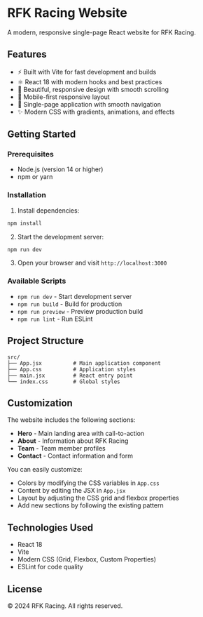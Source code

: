 # RFK Racing Website

A modern, responsive single-page React website for RFK Racing.

## Features

- ⚡ Built with Vite for fast development and builds
- ⚛️ React 18 with modern hooks and best practices
- 🎨 Beautiful, responsive design with smooth scrolling
- 📱 Mobile-first responsive layout
- 🎯 Single-page application with smooth navigation
- ✨ Modern CSS with gradients, animations, and effects

## Getting Started

### Prerequisites

- Node.js (version 14 or higher)
- npm or yarn

### Installation

1. Install dependencies:
```bash
npm install
```

2. Start the development server:
```bash
npm run dev
```

3. Open your browser and visit `http://localhost:3000`

### Available Scripts

- `npm run dev` - Start development server
- `npm run build` - Build for production
- `npm run preview` - Preview production build
- `npm run lint` - Run ESLint

## Project Structure

```
src/
├── App.jsx          # Main application component
├── App.css          # Application styles
├── main.jsx         # React entry point
└── index.css        # Global styles
```

## Customization

The website includes the following sections:
- **Hero** - Main landing area with call-to-action
- **About** - Information about RFK Racing
- **Team** - Team member profiles
- **Contact** - Contact information and form

You can easily customize:
- Colors by modifying the CSS variables in `App.css`
- Content by editing the JSX in `App.jsx`
- Layout by adjusting the CSS grid and flexbox properties
- Add new sections by following the existing pattern

## Technologies Used

- React 18
- Vite
- Modern CSS (Grid, Flexbox, Custom Properties)
- ESLint for code quality

## License

© 2024 RFK Racing. All rights reserved.